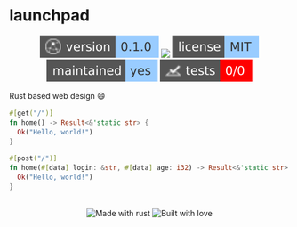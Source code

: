 # launchpad 

<!-- Header Badges -->

<div align="center">
  
<img src="assets/badges/version.svg" alt="Version"/>
<a href="https://github.com/Tired-Fox/launchpad/releases" alt="Release"><img src="https://img.shields.io/github/v/release/tired-fox/launchpad.svg?style=flat-square&color=9cf"/></a>
<a href="https://github.com/Tired-Fox/launchpad/blob/main/LICENSE" alt="License"><img src="assets/badges/license.svg"/></a>
<br>
<img src="assets/badges/maintained.svg" alt="Maintained"/>
<img src="assets/badges/tests.svg" alt="Tests"/>
  
</div>

<!-- End Header -->

Rust based web design :smile:

```rust
#[get("/")]
fn home() -> Result<&'static str> {
  Ok("Hello, world!")
}
```

```rust
#[post("/")]
fn home(#[data] login: &str, #[data] age: i32) -> Result<&'static str> {
  Ok("Hello, world!")
}
```

<!-- Footer Badges --!>

<br>
<div align="center">
  <img src="assets/badges/made_with_rust.svg" alt="Made with rust"/>
  <img src="assets/badges/built_with_love.svg" alt="Built with love"/>
</div>

<!-- End Footer -->
